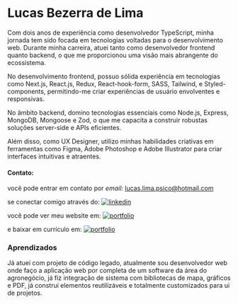 # Lucas Bezerra de Lima

Com dois anos de experiência como desenvolvedor TypeScript, minha jornada tem sido focada em tecnologias voltadas para o desenvolvimento web. Durante minha carreira, atuei tanto como desenvolvedor frontend quanto backend, o que me proporcionou uma visão mais abrangente do ecossistema.

No desenvolvimento frontend, possuo sólida experiência em tecnologias como Next.js, React.js, Redux, React-hook-form, SASS, Tailwind, e Styled-components, permitindo-me criar experiências de usuário envolventes e responsivas.

No âmbito backend, domino tecnologias essenciais como Node.js, Express, MongoDB, Mongoose e Zod, o que me capacita a construir robustas soluções server-side e APIs eficientes.

Além disso, como UX Designer, utilizo minhas habilidades criativas em ferramentas como Figma, Adobe Photoshop e Adobe Illustrator para criar interfaces intuitivas e atraentes.

#### Contato: 
você pode entrar em contato por
*email:* lucas.lima.psico@hotmail.com

se conectar comigo através do:
[![linkedin](https://img.shields.io/badge/linkedin-000?style=for-the-badge&logo=linkedin&logoColor=white)](https://www.linkedin.com/in/bezlima/)

você pode ver meu website em:
[![portfolio](https://img.shields.io/badge/my_portfolio-000?style=for-the-badge&logo=ko-fi&logoColor=white)](https://bezlima-portfolio.vercel.app/)

e baixar em currículo em:
[![portfolio](https://img.shields.io/badge/curriculum_vitae-000?style=for-the-badge&logo=readdotcv&logoColor=white)](https://drive.google.com/file/d/1BZyRNnK0dQnxHLE4E_SK0fwMM9hHc3VC/view?usp=drive_link)

### Aprendizados

Já atuei com projeto de código legado, atualmente sou desenvolvedor web onde faço a aplicação web por completa de um software da área do agronegócio, já fiz integração de sistema com bibliotecas de mapa, gráficos e PDF, já construí elementos reutilizáveis e totalmente customizados para ui de projetos.
